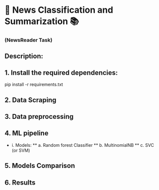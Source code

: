 # 📰 News Classification and Summarization 📚
### (NewsReader Task)
## Description:
## 1. Install the required dependencies:
   pip install -r requirements.txt
## 2. Data Scraping
## 3. Data preprocessing
## 4. ML pipeline 
- i. Models:
**     a. Random forest Classifier
**     b. MultinomialNB
**     c. SVC (or SVM)
## 5. Models Comparison
## 6. Results

